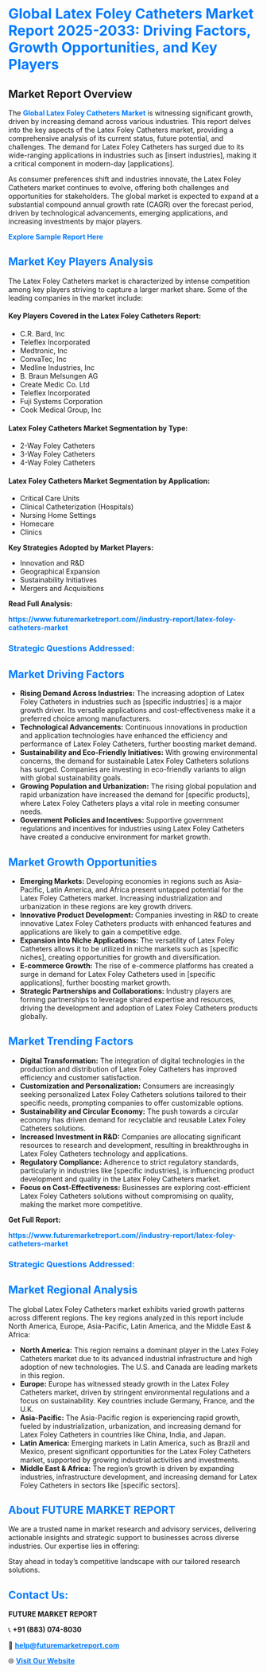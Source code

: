 <h1 style="color: #007BFF;">Global Latex Foley Catheters Market Report 2025-2033: Driving Factors, Growth Opportunities, and Key Players</h1>

<section id="overview">
<h2>Market Report Overview</h2>
<p>The <a href="https://www.futuremarketreport.com//industry-report/latex-foley-catheters-market" style="color: #007BFF; text-decoration: none;"><strong>Global Latex Foley Catheters Market</strong></a> is witnessing significant growth, driven by increasing demand across various industries. This report delves into the key aspects of the Latex Foley Catheters market, providing a comprehensive analysis of its current status, future potential, and challenges. The demand for Latex Foley Catheters has surged due to its wide-ranging applications in industries such as [insert industries], making it a critical component in modern-day [applications].</p>
<p>As consumer preferences shift and industries innovate, the Latex Foley Catheters market continues to evolve, offering both challenges and opportunities for stakeholders. The global market is expected to expand at a substantial compound annual growth rate (CAGR) over the forecast period, driven by technological advancements, emerging applications, and increasing investments by major players.</p>
</section>

<section id="overview">
<p><a href="https://www.futuremarketreport.com//request-sample/reportId=47510" style="color: #007BFF; text-decoration: none;"><strong>Explore Sample Report Here</strong></a></p>
</section>

<section id="key-players">
<h2 style="color: #007BFF;">Market Key Players Analysis</h2>
<p>The Latex Foley Catheters market is characterized by intense competition among key players striving to capture a larger market share. Some of the leading companies in the market include:</p>
<h4>Key Players Covered in the Latex Foley Catheters Report:</h4>
<ul><li>C.R. Bard, Inc</li><li>Teleflex Incorporated</li><li>Medtronic, Inc</li><li>ConvaTec, Inc</li><li>Medline Industries, Inc</li><li>B. Braun Melsungen AG</li><li>Create Medic Co. Ltd</li><li>Teleflex Incorporated</li><li>Fuji Systems Corporation</li><li>Cook Medical Group, Inc</li></ul>
<h4>Latex Foley Catheters Market Segmentation by Type:</h4>
<ul><li>2-Way Foley Catheters</li><li>3-Way Foley Catheters</li><li>4-Way Foley Catheters</li></ul>

<h4>Latex Foley Catheters Market Segmentation by Application:</h4>
<ul><li>Critical Care Units</li><li>Clinical Catheterization (Hospitals)</li><li>Nursing Home Settings</li><li>Homecare</li><li>Clinics</li></ul>
<p><strong>Key Strategies Adopted by Market Players:</strong></p>
<ul>
<li>Innovation and R&D</li>
<li>Geographical Expansion</li>
<li>Sustainability Initiatives</li>
<li>Mergers and Acquisitions</li>
</ul>
</section>

<section>
<p><strong>Read Full Analysis: </strong></p><a href="https://www.futuremarketreport.com//industry-report/latex-foley-catheters-market" style="color: #007BFF; text-decoration: none;"><strong>https://www.futuremarketreport.com//industry-report/latex-foley-catheters-market</strong></a>
<h3 style="color: #007BFF;">Strategic Questions Addressed:</h3>
</section>

<section id="driving-factors">
<h2 style="color: #007BFF;">Market Driving Factors</h2>
<ul>
<li><strong>Rising Demand Across Industries:</strong> The increasing adoption of Latex Foley Catheters in industries such as [specific industries] is a major growth driver. Its versatile applications and cost-effectiveness make it a preferred choice among manufacturers.</li>
<li><strong>Technological Advancements:</strong> Continuous innovations in production and application technologies have enhanced the efficiency and performance of Latex Foley Catheters, further boosting market demand.</li>
<li><strong>Sustainability and Eco-Friendly Initiatives:</strong> With growing environmental concerns, the demand for sustainable Latex Foley Catheters solutions has surged. Companies are investing in eco-friendly variants to align with global sustainability goals.</li>
<li><strong>Growing Population and Urbanization:</strong> The rising global population and rapid urbanization have increased the demand for [specific products], where Latex Foley Catheters plays a vital role in meeting consumer needs.</li>
<li><strong>Government Policies and Incentives:</strong> Supportive government regulations and incentives for industries using Latex Foley Catheters have created a conducive environment for market growth.</li>
</ul>
</section>

<section id="growth-opportunities">
<h2 style="color: #007BFF;">Market Growth Opportunities</h2>
<ul>
<li><strong>Emerging Markets:</strong> Developing economies in regions such as Asia-Pacific, Latin America, and Africa present untapped potential for the Latex Foley Catheters market. Increasing industrialization and urbanization in these regions are key growth drivers.</li>
<li><strong>Innovative Product Development:</strong> Companies investing in R&D to create innovative Latex Foley Catheters products with enhanced features and applications are likely to gain a competitive edge.</li>
<li><strong>Expansion into Niche Applications:</strong> The versatility of Latex Foley Catheters allows it to be utilized in niche markets such as [specific niches], creating opportunities for growth and diversification.</li>
<li><strong>E-commerce Growth:</strong> The rise of e-commerce platforms has created a surge in demand for Latex Foley Catheters used in [specific applications], further boosting market growth.</li>
<li><strong>Strategic Partnerships and Collaborations:</strong> Industry players are forming partnerships to leverage shared expertise and resources, driving the development and adoption of Latex Foley Catheters products globally.</li>
</ul>
</section>

<section id="trending-factors">
<h2 style="color: #007BFF;">Market Trending Factors</h2>
<ul>
<li><strong>Digital Transformation:</strong> The integration of digital technologies in the production and distribution of Latex Foley Catheters has improved efficiency and customer satisfaction.</li>
<li><strong>Customization and Personalization:</strong> Consumers are increasingly seeking personalized Latex Foley Catheters solutions tailored to their specific needs, prompting companies to offer customizable options.</li>
<li><strong>Sustainability and Circular Economy:</strong> The push towards a circular economy has driven demand for recyclable and reusable Latex Foley Catheters solutions.</li>
<li><strong>Increased Investment in R&D:</strong> Companies are allocating significant resources to research and development, resulting in breakthroughs in Latex Foley Catheters technology and applications.</li>
<li><strong>Regulatory Compliance:</strong> Adherence to strict regulatory standards, particularly in industries like [specific industries], is influencing product development and quality in the Latex Foley Catheters market.</li>
<li><strong>Focus on Cost-Effectiveness:</strong> Businesses are exploring cost-efficient Latex Foley Catheters solutions without compromising on quality, making the market more competitive.</li>
</ul>
</section>

<section>
<p><strong>Get Full Report: </strong></p><a href="https://www.futuremarketreport.com//industry-report/latex-foley-catheters-market" style="color: #007BFF; text-decoration: none;"><strong>https://www.futuremarketreport.com//industry-report/latex-foley-catheters-market</strong></a>
<h3 style="color: #007BFF;">Strategic Questions Addressed:</h3>
</section>


<section id="regional-analysis">
<h2 style="color: #007BFF;">Market Regional Analysis</h2>
<p>The global Latex Foley Catheters market exhibits varied growth patterns across different regions. The key regions analyzed in this report include North America, Europe, Asia-Pacific, Latin America, and the Middle East & Africa:</p>
<ul>
<li><strong>North America:</strong> This region remains a dominant player in the Latex Foley Catheters market due to its advanced industrial infrastructure and high adoption of new technologies. The U.S. and Canada are leading markets in this region.</li>
<li><strong>Europe:</strong> Europe has witnessed steady growth in the Latex Foley Catheters market, driven by stringent environmental regulations and a focus on sustainability. Key countries include Germany, France, and the U.K.</li>
<li><strong>Asia-Pacific:</strong> The Asia-Pacific region is experiencing rapid growth, fueled by industrialization, urbanization, and increasing demand for Latex Foley Catheters in countries like China, India, and Japan.</li>
<li><strong>Latin America:</strong> Emerging markets in Latin America, such as Brazil and Mexico, present significant opportunities for the Latex Foley Catheters market, supported by growing industrial activities and investments.</li>
<li><strong>Middle East & Africa:</strong> The region’s growth is driven by expanding industries, infrastructure development, and increasing demand for Latex Foley Catheters in sectors like [specific sectors].</li>
</ul>
</section>

<footer>
<h2 style="color: #007BFF;">About FUTURE MARKET REPORT</h2>
<p>We are a trusted name in market research and advisory services, delivering actionable insights and strategic support to businesses across diverse industries. Our expertise lies in offering:</p>

<p>Stay ahead in today’s competitive landscape with our tailored research solutions.</p>

<h2 style="color: #007BFF;">Contact Us:</h2>
<p><strong>FUTURE MARKET REPORT</strong></p>
<p>📞 <strong>+91 (883) 074-8030</strong></p>
<p>📧 <strong><a href="mailto:help@futuremarketreport.com" style="color: #007BFF;">help@futuremarketreport.com</a></strong></p>
<p>🌐 <strong><a href="https://www.futuremarketreport.com/" style="color: #007BFF;">Visit Our Website</a></strong></p>
</footer>
